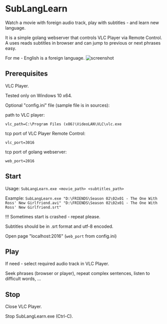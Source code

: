 # SubLangLearn

Watch a movie with foreign audio track, play with subtitles - and learn new language.

It is a simple golang webserver that controls VLC Player via Remote Control. A uses reads subtitles in browser and can jump to previous or next phrases easy.

For me - English is a foreign language.
![screenshot](https://raw.github.com/gophergala2016/SubLangLearn/master/static/SubLangLearn_sceenshot.png)

## Prerequisites

VLC Player.

Tested only on Windows 10 x64.

Optional "config.ini" file (sample file is in sources):

path to VLC player:

`vlc_path=C:\Program Files (x86)\VideoLAN\VLC\vlc.exe`

tcp port of VLC Player Remote Control:

`vlc_port=3016`

tcp port of golang webserver:

`web_port=2016`

## Start

Usage:
`SubLangLearn.exe <movie_path> <subtitles_path>`

Example:
`SubLangLearn.exe "D:\FRIENDS\Season 02\02x01 - The One With Ross' New Girlfriend.avi" "D:\FRIENDS\Season 02\02x01 - The One With Ross' New Girlfriend.srt"`

!!! Sometimes start is crashed - repeat please.

Subtitles should be in .srt format and utf-8 encoded.

Open page "localhost:2016" (`web_port` from config.ini)

## Play

If need - select required audio track in VLC Player.

Seek phrases (browser or player), repeat complex sentences, listen to difficult words, ...

## Stop

Close VLC Player.

Stop SubLangLearn.exe (Ctrl-C).